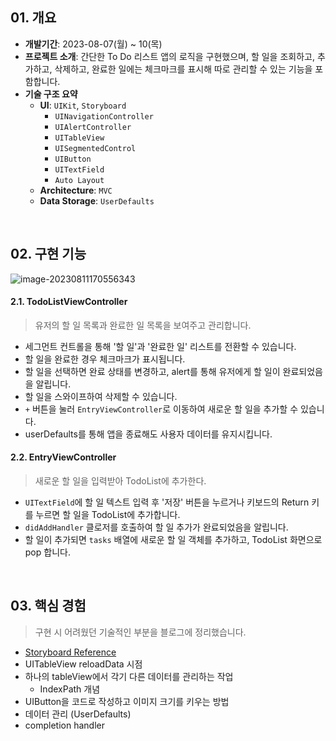 ## 01. 개요

- **개발기간**: 2023-08-07(월) ~ 10(목)
- **프로젝트 소개**: 간단한 To Do 리스트 앱의 로직을 구현했으며, 할 일을 조회하고, 추가하고, 삭제하고, 완료한 일에는 체크마크를 표시해 따로 관리할 수 있는 기능을 포함합니다.
- **기술 구조 요약**
  - **UI**: `UIKit`, `Storyboard`
    - `UINavigationController`
    - `UIAlertController`
    - `UITableView`
    - `UISegmentedControl`
    - `UIButton`
    - `UITextField`
    - `Auto Layout`
  - **Architecture**: `MVC`
  - **Data Storage**: `UserDefaults`


<br>


## 02. 구현 기능

![image-20230811170556343](https://github.com/hidaehyunlee-iOS/ToDo-List/assets/37580034/3a4a855a-2e1f-4b70-9f91-61d82fb61ab5)

#### 2.1. TodoListViewController

> 유저의 할 일 목록과 완료한 일 목록을 보여주고 관리합니다.

- 세그먼트 컨트롤을 통해 '할 일'과 '완료한 일' 리스트를 전환할 수 있습니다.
- 할 일을 완료한 경우 체크마크가 표시됩니다.
- 할 일을 선택하면 완료 상태를 변경하고, alert를 통해 유저에게 할 일이 완료되었음을 알립니다.
- 할 일을 스와이프하여 삭제할 수 있습니다.
- `+` 버튼을 눌러 `EntryViewController`로 이동하여 새로운 할 일을 추가할 수 있습니다.
- userDefaults를 통해 앱을 종료해도 사용자 데이터를 유지시킵니다.

#### 2.2. EntryViewController

> 새로운 할 일을 입력받아 TodoList에 추가한다.

- `UITextField`에 할 일 텍스트 입력 후 '저장' 버튼을 누르거나 키보드의 Return 키를 누르면 할 일을 TodoList에 추가합니다.
- `didAddHandler` 클로저를 호출하여 할 일 추가가 완료되었음을 알립니다.
- 할 일이 추가되면 `tasks` 배열에 새로운 할 일 객체를 추가하고, TodoList 화면으로 pop 합니다.



<br>

## 03. 핵심 경험

> 구현 시 어려웠던 기술적인 부분을 블로그에 정리했습니다. 

- [Storyboard Reference](https://velog.io/@hidaehyunlee/스토리보드로-협업-시-Git-충돌-해결하기-Storyboard-Reference-bqm6w0n2)
- UITableView reloadData 시점
- 하나의 tableView에서 각기 다른 데이터를 관리하는 작업 
  - IndexPath 개념
- UIButton을 코드로 작성하고 이미지 크기를 키우는 방법
- 데이터 관리 (UserDefaults)
- completion handler
